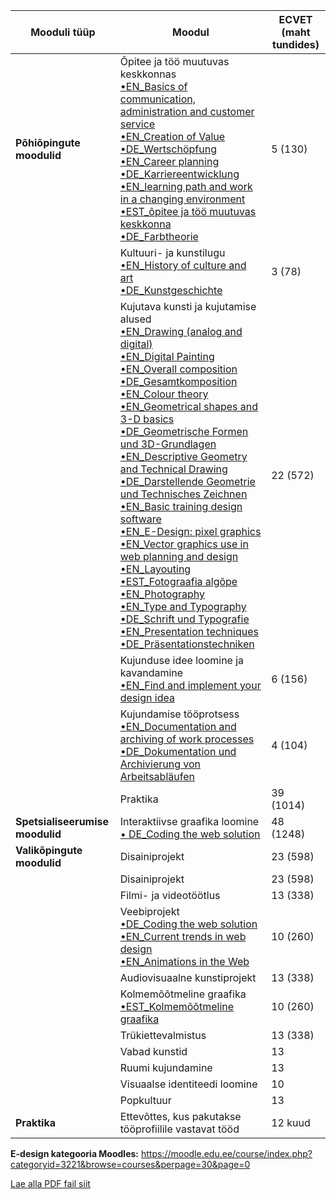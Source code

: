 | **Mooduli tüüp** | **Moodul** | **ECVET (maht tundides)** |
| --- | ----------- | ------- |
| **Põhiõpingute moodulid**  | Õpitee ja töö muutuvas keskkonnas <br> [•EN_Basics of communication, administration and customer service](https://moodle.edu.ee/course/view.php?id=35730) <br> [•EN_Creation of Value](https://moodle.edu.ee/course/view.php?id=35717) <br> [•DE_Wertschöpfung](https://moodle.edu.ee/course/view.php?id=36034) <br> [•EN_Career planning](https://moodle.edu.ee/course/view.php?id=35718) <br> [•DE_Karriereentwicklung](https://moodle.edu.ee/course/view.php?id=36033) <br> [•EN_learning path and work in a changing environment](https://moodle.edu.ee/course/view.php?id=35225) <br> [•EST_õpitee ja töö muutuvas keskkonna](https://moodle.edu.ee/course/view.php?id=34391) <br> [•DE_Farbtheorie](https://moodle.edu.ee/course/view.php?id=36036) | 5 (130)  |
|  | Kultuuri- ja kunstilugu <br> [•EN_History of culture and art](https://moodle.edu.ee/course/view.php?id=35719) <br> [•DE_Kunstgeschichte](https://moodle.edu.ee/course/view.php?id=36055) | 3 (78)   |
|  | Kujutava kunsti ja kujutamise alused <br> [•EN_Drawing (analog and digital)](https://moodle.edu.ee/course/view.php?id=35719) <br> [•EN_Digital Painting](https://moodle.edu.ee/course/view.php?id=35721) <br> [•EN_Overall composition](https://moodle.edu.ee/course/view.php?id=35722) <br> [•DE_Gesamtkomposition](https://moodle.edu.ee/course/view.php?id=42662) <br> [•EN_Colour theory](https://moodle.edu.ee/course/view.php?id=35723) <br> [•EN_Geometrical shapes and 3-D basics](https://moodle.edu.ee/course/view.php?id=35724) <br> [•DE_Geometrische Formen und 3D-Grundlagen](https://moodle.edu.ee/course/view.php?id=42652) <br> [•EN_Descriptive Geometry and Technical Drawing](https://moodle.edu.ee/course/view.php?id=35725) <br> [•DE_Darstellende Geometrie und Technisches Zeichnen](https://moodle.edu.ee/course/view.php?id=42653) <br> [•EN_Basic training design software](https://moodle.edu.ee/course/view.php?id=35726) <br> [•EN_E-Design: pixel graphics](https://moodle.edu.ee/course/view.php?id=37371) <br> [•EN_Vector graphics use in web planning and design](https://moodle.edu.ee/course/view.php?id=36043) <br> [•EN_Layouting](https://moodle.edu.ee/course/view.php?id=35727) <br> [•EST_Fotograafia algõpe](https://moodle.edu.ee/course/view.php?id=33489) <br> [•EN_Photography](https://moodle.edu.ee/course/view.php?id=35146) <br> [•EN_Type and Typography](https://moodle.edu.ee/course/view.php?id=35728) <br> [•DE_Schrift und Typografie](https://moodle.edu.ee/course/view.php?id=36031) <br> [•EN_Presentation techniques](https://moodle.edu.ee/course/view.php?id=35729) <br> [•DE_Präsentationstechniken](https://moodle.edu.ee/course/view.php?id=42651) | 22 (572)   |
|  | Kujunduse idee loomine ja kavandamine <br> [•EN_Find and implement your design idea](https://moodle.edu.ee/course/view.php?id=37675) | 6 (156)   |
|  | Kujundamise tööprotsess <br> [•EN_Documentation and archiving of work processes](https://moodle.edu.ee/course/view.php?id=35731) <br> [•DE_Dokumentation und Archivierung von Arbeitsabläufen](https://moodle.edu.ee/course/view.php?id=36053) | 4 (104)   |
|  | Praktika | 39 (1014)   |
| **Spetsialiseerumise moodulid**  | Interaktiivse graafika loomine <br> [•	DE_Coding the web solution](https://moodle.edu.ee/course/view.php?id=35145) | 48 (1248)  |
| **Valikõpingute moodulid**  | Disainiprojekt | 23 (598)  |
|  | Disainiprojekt | 23 (598) |
|  | Filmi- ja videotöötlus | 13 (338) |
|  | Veebiprojekt <br> [•DE_Coding the web solution](https://moodle.edu.ee/course/view.php?id=36054) <br> [•EN_Current trends in web design](https://moodle.edu.ee/course/view.php?id=36032) <br> [•EN_Animations in the Web](https://moodle.edu.ee/course/view.php?id=36052) | 10 (260)  |
|  | Audiovisuaalne kunstiprojekt | 13 (338) |
|  | Kolmemõõtmeline graafika <br> [•EST_Kolmemõõtmeline graafika](https://moodle.edu.ee/course/view.php?id=35147) | 10 (260) |
|  | Trükiettevalmistus | 13 (338) |
|  | Vabad kunstid | 13 |
|  | Ruumi kujundamine | 13 |
|  | Visuaalse identiteedi loomine | 10 |
|  | Popkultuur  | 13 |
| **Praktika** | Ettevõttes, kus pakutakse tööprofiilile vastavat tööd  | 12 kuud  |

**E-design kategooria Moodles:**
https://moodle.edu.ee/course/index.php?categoryid=3221&browse=courses&perpage=30&page=0 

[Lae alla PDF fail siit](/Courses_ET.pdf)